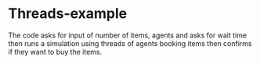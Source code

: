 # Threads-example
The code asks for input of number of items, agents and asks for wait time then runs a simulation using threads of agents booking items then confirms if they want to buy the items.
